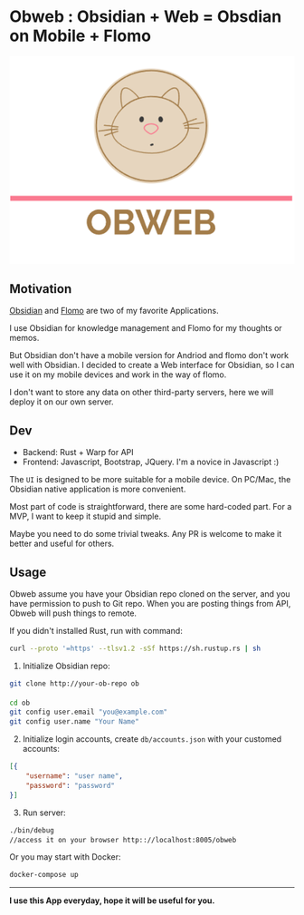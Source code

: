 # Obweb : Obsidian + Web = Obsdian on Mobile + Flomo

<p align="center">
  <img src="static/style/logo.png">
</p>

## Motivation

[Obsidian](https://obsidian.md/) and [Flomo](https://flomoapp.com/) are two of my favorite Applications.

I use Obsidian for knowledge management and Flomo for my thoughts or memos.

But Obsidian don't have a mobile version for Andriod and flomo don't work well with Obsidian. I decided to create a Web interface for Obsidian, so I can use it on my mobile devices and work in the way of flomo.

I don't want to store any data on other third-party servers, here we will deploy it on our own server.

## Dev

+ Backend: Rust + Warp for API
+ Frontend: Javascript, Bootstrap, JQuery. I'm a novice in Javascript :)


The `UI` is designed to be more suitable for a mobile device. On PC/Mac, the Obsidian native application is more convenient.

Most part of code is straightforward, there are some hard-coded part. For a MVP, I want to keep it stupid and simple.

Maybe you need to do some trivial tweaks. Any PR is welcome to make it better and useful for others.

## Usage

Obweb assume you have your Obsidian repo cloned on the server, and you have permission to push to Git repo. When you are posting things from API, Obweb will push things to remote.


If you didn't installed Rust, run with command:

```bash
curl --proto '=https' --tlsv1.2 -sSf https://sh.rustup.rs | sh
```

1. Initialize Obsidian repo:

```bash
git clone http://your-ob-repo ob

cd ob
git config user.email "you@example.com"
git config user.name "Your Name"
```

2. Initialize login accounts, create `db/accounts.json` with your customed accounts:
```json
[{
    "username": "user name",
    "password": "password"
}]
```

3. Run server:
```bash
./bin/debug
//access it on your browser http:://localhost:8005/obweb
```
Or you may start with Docker:

```bash
docker-compose up
```

----

**I use this App everyday, hope it will be useful for you.**